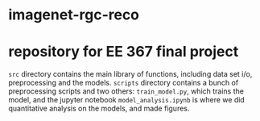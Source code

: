 # imagenet-rgc-reco

# repository for EE 367 final project

`src` directory contains the main library of functions, including data set i/o, 
preprocessing and the models. `scripts` directory contains a bunch of 
preprocessing scripts and two others: `train_model.py`, which trains
the model, and the jupyter notebook `model_analysis.ipynb` is where we did
quantitative analysis on the models, and made figures.

